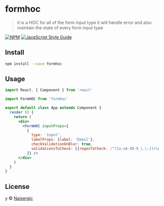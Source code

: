 # formhoc

> it is a HOC for all of the form input type it will handle error and also maintain the state of every form input type

[![NPM](https://img.shields.io/npm/v/formhoc.svg)](https://www.npmjs.com/package/formhoc) [![JavaScript Style Guide](https://img.shields.io/badge/code_style-standard-brightgreen.svg)](https://standardjs.com)

## Install

```bash
npm install --save formhoc
```

## Usage

```jsx
import React, { Component } from 'react'

import FormHOC from 'formhoc'

export default class App extends Component {
  render () {
    return (
      <div>
        <FormHOC inputProps={
          {
            type: 'input',
            labelProps: {label: 'Email'},
            checkValidationOnBlur: true,
            validationsToCheck: [{regexToCheck: /^([a-zA-Z0-9_\.\-])+\@(([a-zA-Z0-9\-])+\.)+([a-zA-Z0-9]{2,4})+$/, errorMsg: 'Invalid Email Format'}]
          }} />
      </div>
    )
  }
}
```

## License

y © [Naisergic](https://github.com/Naisergic)
